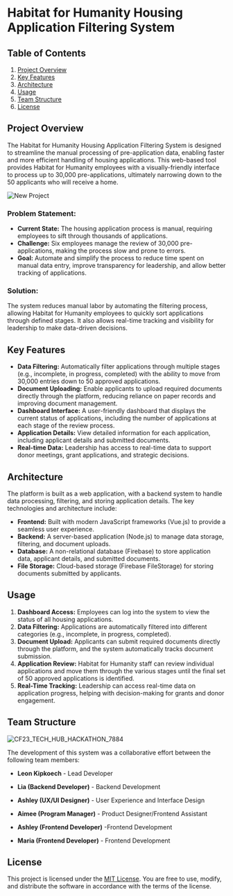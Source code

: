 

# Habitat for Humanity Housing Application Filtering System

## Table of Contents
1. [Project Overview](#project-overview)
2. [Key Features](#key-features)
3. [Architecture](#architecture)
4. [Usage](#usage)
5. [Team Structure](#team-structure)
6. [License](#license)

## Project Overview

The Habitat for Humanity Housing Application Filtering System is designed to streamline the manual processing of pre-application data, enabling faster and more efficient handling of housing applications. 
This web-based tool provides Habitat for Humanity employees with a visually-friendly interface to process up to 30,000 pre-applications, ultimately narrowing down to the 50 applicants who will receive a home.

![New Project](https://github.com/user-attachments/assets/d42ebcb5-f179-457d-b809-c733cd2ddccb)


### Problem Statement:
- **Current State:** The housing application process is manual, requiring employees to sift through thousands of applications.
- **Challenge:** Six employees manage the review of 30,000 pre-applications, making the process slow and prone to errors.
- **Goal:** Automate and simplify the process to reduce time spent on manual data entry, improve transparency for leadership, and allow better tracking of applications.

### Solution:
The system reduces manual labor by automating the filtering process, allowing Habitat for Humanity employees to quickly sort applications through defined stages. It also allows real-time tracking and visibility for leadership to make data-driven decisions.

## Key Features

- **Data Filtering:** Automatically filter applications through multiple stages (e.g., incomplete, in progress, completed) with the ability to move from 30,000 entries down to 50 approved applications.
- **Document Uploading:** Enable applicants to upload required documents directly through the platform, reducing reliance on paper records and improving document management.
- **Dashboard Interface:** A user-friendly dashboard that displays the current status of applications, including the number of applications at each stage of the review process.
- **Application Details:** View detailed information for each application, including applicant details and submitted documents.
- **Real-time Data:** Leadership has access to real-time data to support donor meetings, grant applications, and strategic decisions.

## Architecture

The platform is built as a web application, with a backend system to handle data processing, filtering, and storing application details. The key technologies and architecture include:

- **Frontend:** Built with modern JavaScript frameworks (Vue.js) to provide a seamless user experience.
- **Backend:** A server-based application (Node.js) to manage data storage, filtering, and document uploads.
- **Database:** A non-relational database (Firebase) to store application data, applicant details, and submitted documents.
- **File Storage:** Cloud-based storage (Firebase FileStorage) for storing documents submitted by applicants.

## Usage

1. **Dashboard Access:** Employees can log into the system to view the status of all housing applications.
2. **Data Filtering:** Applications are automatically filtered into different categories (e.g., incomplete, in progress, completed).
3. **Document Upload:** Applicants can submit required documents directly through the platform, and the system automatically tracks document submission.
4. **Application Review:** Habitat for Humanity staff can review individual applications and move them through the various stages until the final set of 50 approved applications is identified.
5. **Real-Time Tracking:** Leadership can access real-time data on application progress, helping with decision-making for grants and donor engagement.

## Team Structure

![CF23_TECH_HUB_HACKATHON_7884](https://github.com/user-attachments/assets/88faad8d-2672-44e4-9b99-4876443b793c)


The development of this system was a collaborative effort between the following team members:

- **Leon Kipkoech** - Lead Developer
- **Lia (Backend Developer)** - Backend Development
  
- **Ashley (UX/UI Designer)** - User Experience and Interface Design
- **Aimee (Program Manager)** - Product Designer/Frontend Assistant

- **Ashley (Frontend Developer)** -Frontend Development
- **Maria (Frontend Developer)** - Frontend Development

## License

This project is licensed under the [MIT License](https://opensource.org/licenses/MIT). You are free to use, modify, and distribute the software in accordance with the terms of the license.

